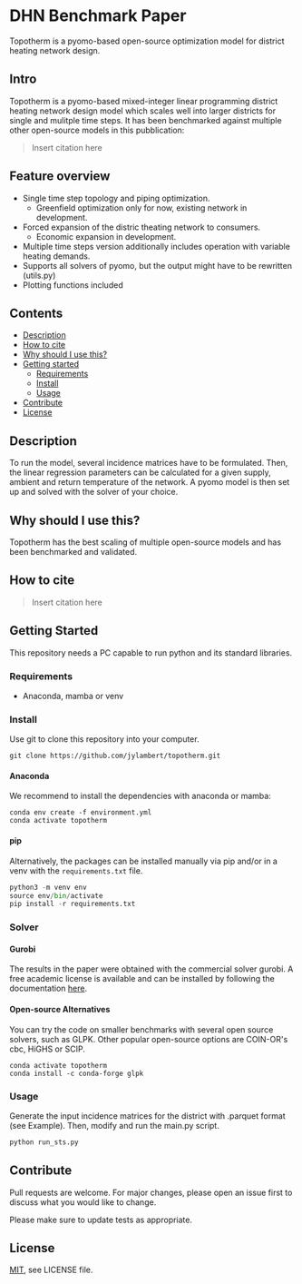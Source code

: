 # DHN Benchmark Paper

Topotherm is a pyomo-based open-source optimization model for
district heating network design.

## Intro

Topotherm is a pyomo-based mixed-integer linear programming district heating 
network design model which scales well into larger districts for single
and mulitple time steps. 
It has been benchmarked against multiple other open-source models in this
pubblication:

> Insert citation here

## Feature overview

* Single time step topology and piping optimization.
  * Greenfield optimization only for now, existing network in development.
* Forced expansion of the distric theating network to consumers.
  * Economic expansion in development.
* Multiple time steps version additionally includes operation with variable
heating demands.
* Supports all solvers of pyomo, but the output might have to be rewritten (utils.py)
* Plotting functions included

## Contents

* [Description](#description)
* [How to cite](#how-to-cite)
* [Why should I use this?](#why-should-i-use-this)
* [Getting started](#getting-started)
  * [Requirements](#requirements)
  * [Install](#install)
  * [Usage](#usage)
* [Contribute](#contribute)
* [License](#license)


## Description

To run the model, several incidence matrices have to be formulated. Then, the linear regression
parameters can be calculated for a given supply, ambient and return temperature of the network. 
A pyomo model is then set up and solved with the solver of your choice.

## Why should I use this?

Topotherm has the best scaling of multiple open-source models and has
been benchmarked and validated.

## How to cite

> Insert citation here

## Getting Started

This repository needs a PC capable to run python and its standard libraries. 

### Requirements

* Anaconda, mamba or venv

### Install

Use git to clone this repository into your computer.

```git
git clone https://github.com/jylambert/topotherm.git
```

#### Anaconda

We recommend to install the dependencies with anaconda or mamba:

```conda
conda env create -f environment.yml
conda activate topotherm
```

#### pip

Alternatively, the packages can be installed manually via pip and/or in a venv with the `requirements.txt` file.

```Python
python3 -m venv env
source env/bin/activate
pip install -r requirements.txt
```

### Solver

#### Gurobi

The results in the paper were obtained with the commercial solver gurobi.
A free academic license is available and can be installed by following
the documentation [here](https://support.gurobi.com/hc/en-us/articles/360044290292-How-do-I-install-Gurobi-for-Python-).

#### Open-source Alternatives

You can try the code on smaller benchmarks with several open source solvers,
such as GLPK. Other popular open-source options are COIN-OR's cbc, HiGHS or SCIP.

```conda
conda activate topotherm
conda install -c conda-forge glpk
```

### Usage

Generate the input incidence matrices for the district with .parquet format (see Example).
Then, modify and run the main.py script.

```bash
python run_sts.py
```

## Contribute

Pull requests are welcome. For major changes, please open an issue first to discuss what you would like to change.

Please make sure to update tests as appropriate.

## License

[MIT](https://en.wikipedia.org/wiki/MIT_License), see LICENSE file.

